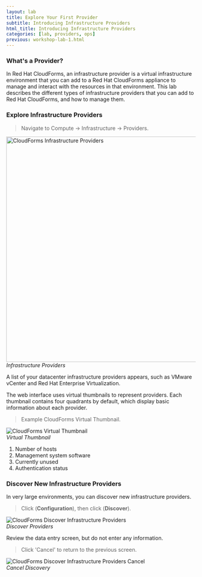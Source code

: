 ```yaml
---
layout: lab
title: Explore Your First Provider
subtitle: Introducing Infrastructure Providers
html_title: Introducing Infrastructure Providers
categories: [lab, providers, ops]
previous: workshop-lab-1.html
---
```


### What's a Provider?

In Red Hat CloudForms, an infrastructure provider is a virtual infrastructure environment that you can add to a Red Hat CloudForms appliance to manage and interact with the resources in that environment. This lab describes the different types of infrastructure providers that you can add to Red Hat CloudForms, and how to manage them.

### Explore Infrastructure Providers

> Navigate to Compute → Infrastructure → Providers.

<img alt="CloudForms Infrastructure Providers" src="{{ site.baseurl }}/www-default/screenshots/cfme-nav-compute-infra-providers.png" width="600"/><br/>
*Infrastructure Providers*

A list of your datacenter infrastructure providers appears, such as VMware vCenter and Red Hat Enterprise Virtualization.

The web interface uses virtual thumbnails to represent providers. Each thumbnail contains four quadrants by default, which display basic information about each provider.

> Example CloudForms Virtual Thumbnail.

<img alt="CloudForms Virtual Thumbnail" src="{{ site.baseurl }}/www-default/screenshots/cfme-virt-thumbnail.png"/><br/>
*Virtual Thumbnail*

1. Number of hosts
2. Management system software
3. Currently unused
4. Authentication status

### Discover New Infrastructure Providers

In very large environments, you can discover new infrastructure providers.

> Click <i class="fa fa-cog" aria-hidden="true"></i> (**Configuration**), then click <i class="fa fa-search" aria-hidden="true"></i> (**Discover**).

<img alt="CloudForms Discover Infrastructure Providers" src="{{ site.baseurl }}/www-default/screenshots/cfme-nav-discover-infra-providers.png"/><br/>
*Discover Providers*

Review the data entry screen, but do not enter any information.

>  Click 'Cancel' to return to the previous screen.

<img alt="CloudForms Discover Infrastructure Providers Cancel" src="{{ site.baseurl }}/www-default/screenshots/cfme-nav-discover-infra-providers-cancel.png"/><br/>
*Cancel Discovery*
